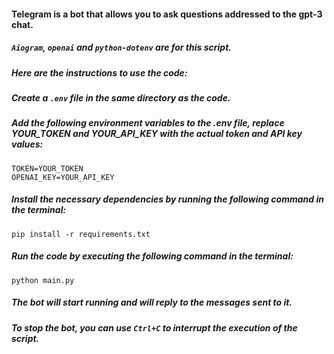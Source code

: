 #### Telegram is a bot that allows you to ask questions addressed to the gpt-3 chat.
##### `Aiogram`, `openai` and `python-dotenv` are for this script.
##### Here are the instructions to use the code:

##### Create a `.env` file in the same directory as the code.

##### Add the following environment variables to the .env file, replace YOUR_TOKEN and YOUR_API_KEY with the actual token and API key values:
```
TOKEN=YOUR_TOKEN
OPENAI_KEY=YOUR_API_KEY
```
##### Install the necessary dependencies by running the following command in the terminal:
```
pip install -r requirements.txt
```
##### Run the code by executing the following command in the terminal:
```
python main.py
```
##### The bot will start running and will reply to the messages sent to it.
##### To stop the bot, you can use `Ctrl+C` to interrupt the execution of the script.
